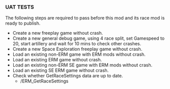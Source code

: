 ### UAT TESTS

The following steps are required to pass before this mod and its race mod is ready to publish.

- Create a new freeplay game without crash. 
- Create a new general debug game, using 4 race split, set Gamespeed to 20, start artillery and wait for 10 mins to check other crashes.
- Create a new Space Exploration freeplay game without crash.
- Load an existing non-ERM game with ERM mods without crash.
- Load an existing ERM game without crash.
- Load an existing non-ERM SE game with ERM mods without crash.
- Load an existing SE ERM game without crash.
- Check whether GetRaceSettings data are up to date.
    - /ERM_GetRaceSettings

